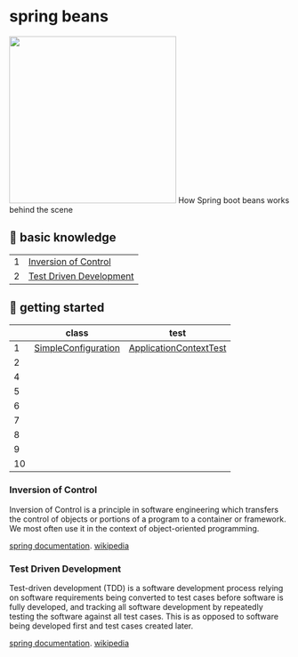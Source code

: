 # spring beans
<img src="https://spring.io/images/spring-logo-2022-dark-2f10e8055653ec50e693eb444291d742.svg" width="300px"/>
How Spring boot beans works behind the scene

## 📖 basic knowledge
|    |                                                      |
|----|------------------------------------------------------|
| 1  | [Inversion of Control](#inversion-of-control)        | 
| 2  | [Test Driven Development](#test-driven-development)  |

## 🦫 getting started
|    |              class                                   |         test              |
|----|------------------------------------------------------|---------------------------|
| 1  | [SimpleConfiguration](https://github.com/Aclaputra/spring-beans/blob/main/src/main/java/com/belajar/springdasar/HelloWorldConfiguration.java)     | [ApplicationContextTest](https://github.com/Aclaputra/spring-beans/blob/main/src/test/java/com/belajar/springdasar/ApplicationContextTest.java)  | 
| 2  | 
| 4  |
| 5  |
| 6  |
| 7  |
| 8  |
| 9  |
| 10  |




### Inversion of Control 
Inversion of Control is a principle in software engineering which transfers the control of objects or portions of a program to a container or framework. We most often use it in the context of object-oriented programming.

[spring documentation](https://docs.spring.io/spring-framework/docs/3.2.x/spring-framework-reference/html/beans.html). [wikipedia](https://en.wikipedia.org/wiki/Inversion_of_control)

### Test Driven Development
Test-driven development (TDD) is a software development process relying on software requirements being converted to test cases before software is fully developed, and tracking all software development by repeatedly testing the software against all test cases. This is as opposed to software being developed first and test cases created later.

[spring documentation](https://docs.spring.io/spring-framework/docs/current/reference/html/testing.html#unit-testing-utilities). [wikipedia](https://en.wikipedia.org/wiki/Test-driven_development)
